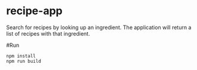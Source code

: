 # recipe-app
Search for recipes by looking up an ingredient. The application will return a list of recipes with that ingredient. 

#Run 
```
npm install
npm run build
```
